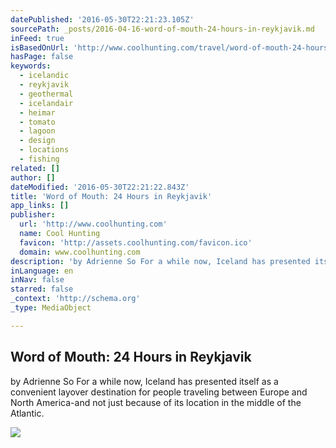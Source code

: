 ```yaml
---
datePublished: '2016-05-30T22:21:23.105Z'
sourcePath: _posts/2016-04-16-word-of-mouth-24-hours-in-reykjavik.md
inFeed: true
isBasedOnUrl: 'http://www.coolhunting.com/travel/word-of-mouth-24-hours-reykjavik'
hasPage: false
keywords:
  - icelandic
  - reykjavik
  - geothermal
  - icelandair
  - heimar
  - tomato
  - lagoon
  - design
  - locations
  - fishing
related: []
author: []
dateModified: '2016-05-30T22:21:22.843Z'
title: 'Word of Mouth: 24 Hours in Reykjavik'
app_links: []
publisher:
  url: 'http://www.coolhunting.com'
  name: Cool Hunting
  favicon: 'http://assets.coolhunting.com/favicon.ico'
  domain: www.coolhunting.com
description: 'by Adrienne So For a while now, Iceland has presented itself as a convenient layover destination for people traveling between Europe and North America-and not just because of its location in the middle of the Atlantic.'
inLanguage: en
inNav: false
starred: false
_context: 'http://schema.org'
_type: MediaObject

---
```

<article style=""><h1>Word of Mouth: 24 Hours in Reykjavik</h1><p>by Adrienne So For a while now, Iceland has presented itself as a convenient layover destination for people traveling between Europe and North America-and not just because of its location in the middle of the Atlantic.</p><img src="http://assets.coolhunting.com/coolhunting/2016/02/19/large_WoM_-Reykjavik_24_Hours_hero.jpg" /></article>